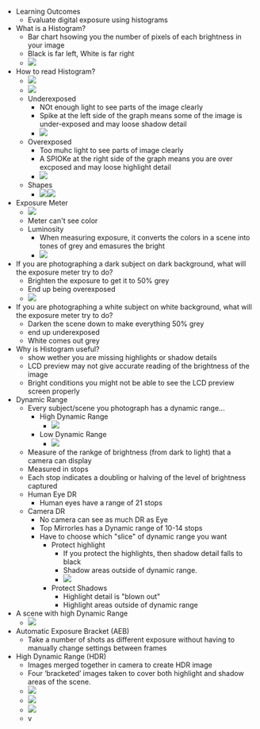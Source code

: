 * Learning Outcomes
	* Evaluate digital exposure using histograms
* What is a Histogram?
	* Bar chart hsowing you the number of pixels of each brightness in your image
	* Black is far left, White is far right
	* ![](Pasted%20image%2020251008002216.png)
* How to read Histogram?
	* ![](Pasted%20image%2020251008002242.png)
	* ![](Pasted%20image%2020251008002402.png)
	* Underexposed
		* NOt enough light to see parts of the image clearly
		* Spike at the left side of the graph means some of the image is under-exposed and may loose shadow detail
		* ![](Pasted%20image%2020251008002450.png)
	* Overexposed
		* Too muhc light to see parts of image clearly
		* A SPIOKe at the right side of the graph means you are over excposed and may loose highlight detail
		* ![](Pasted%20image%2020251008002431.png)
	* Shapes
		* ![](Pasted%20image%2020251008002419.png)![](Pasted%20image%2020251008002440.png)
* Exposure Meter
	* ![](Pasted%20image%2020251008002644.png)
	* Meter can't see color
	* Luminosity
		* When measuring exposure, it converts the colors in a scene into tones of grey and emasures the bright
		* ![](Pasted%20image%2020251008002704.png)
* If you are photographing a dark subject on dark background, what will the exposure meter try to do?
	* Brighten the exposure to get it to 50% grey
	* End up being overexposed
	* ![](Pasted%20image%2020251008002750.png)
* If you are photographing a white subject on white background, what will the exposure meter try to do?
	* Darken the scene down to make everything 50% grey
	* end up underexposed
	* White comes out grey
* Why is Histogram useful?
	* show wether you are missing highlights or shadow details
	* LCD preview may not give accurate reading of the brightness of the image
	* Bright conditions you might not be able to see the LCD preview screen properly
* Dynamic Range
	* Every subject/scene you photograph has a dynamic range...
		* High Dynamic Range
			* ![](Pasted%20image%2020251008003021.png)
		* Low Dynamic Range
			* ![](Pasted%20image%2020251008003029.png)
	* Measure of the rankge of brightness (from dark to light) that a camera can display
	* Measured in stops
	* Each stop indicates a doubling or halving of the level of brightness captured
	* Human Eye DR
		* Human eyes have a range of 21 stops
	* Camera DR
		* No camera can see as much DR as Eye
		* Top Mirrorles has a Dynamic range of 10-14 stops
		* Have to choose which "slice" of dynamic range you want
			* Protect highlight
				* If you protect the highlights, then shadow detail falls to black
				* Shadow areas outside of dynamic range.
				* ![](Pasted%20image%2020251008003251.png)
			* Protect Shadows
				* Highlight detail is "blown out"
				* Highlight areas outside of dynamic range
* A scene with high Dynamic Range
	* ![](Pasted%20image%2020251008003855.png)
* Automatic Exposure Bracket (AEB)
	* Take a number of shots as different exposure without having to manually change settings between frames
* High Dynamic Range (HDR)
	* Images merged together in camera to create HDR image
	* Four ‘bracketed’ images taken to cover both highlight and shadow areas of the scene.
	* ![](Pasted%20image%2020251008004038.png)
	* ![](Pasted%20image%2020251008004054.png)
	* ![](Pasted%20image%2020251008004102.png)
	* v